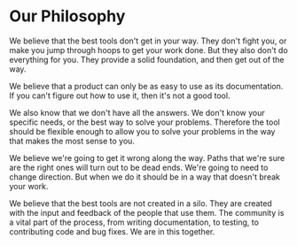 # Our Philosophy

We believe that the best tools don't get in your way. They don't fight you, or make you jump through hoops to get your work done. But they also don't do everything for you. They provide a solid foundation, and then get out of the way.

We believe that a product can only be as easy to use as its documentation. If you can't figure out how to use it, then it's not a good tool.

We also know that we don't have all the answers. We don't know your specific needs, or the best way to solve your problems. Therefore the tool should be flexible enough to allow you to solve your problems in the way that makes the most sense to you.

We believe we're going to get it wrong along the way. Paths that we're sure are the right ones will turn out to be dead ends. We're going to need to change direction. But when we do it should be in a way that doesn't break your work.

We believe that the best tools are not created in a silo. They are created with the input and feedback of the people that use them. The community is a vital part of the process, from writing documentation, to testing, to contributing code and bug fixes. We are in this together.
